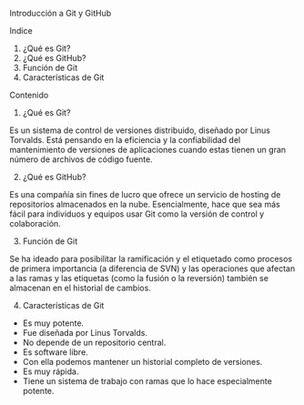 Introducción a Git y GitHub

Indice

1. ¿Qué es Git?
2. ¿Qué es GitHub?
3. Función de Git 
4. Características de Git 
 
Contenido 

1. ¿Qué es Git?

Es un sistema de control de versiones distribuido, diseñado por Linus Torvalds. Está pensando en la eficiencia y la confiabilidad del mantenimiento de versiones de aplicaciones cuando estas tienen un gran número de archivos de código fuente.

2. ¿Qué es GitHub? 

Es una compañía sin fines de lucro que ofrece un servicio de hosting de repositorios almacenados en la nube. Esencialmente, hace que sea más fácil para individuos y equipos usar Git como la versión de control y colaboración.

3. Función de Git

Se ha ideado para posibilitar la ramificación y el etiquetado como procesos de primera importancia (a diferencia de SVN) y las operaciones que afectan a las ramas y las etiquetas (como la fusión o la reversión) también se almacenan en el historial de cambios.

4. Características de Git 

- Es muy potente.
- Fue diseñada por Linus Torvalds.
- No depende de un repositorio central.
- Es software libre.
- Con ella podemos mantener un historial completo de versiones.
- Es muy rápida.
- Tiene un sistema de trabajo con ramas que lo hace especialmente potente.

